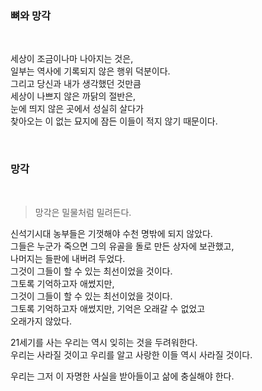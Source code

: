 
### 뼈와 망각
<br>

세상이 조금이나마 나아지는 것은,<br>
일부는 역사에 기록되지 않은 행위 덕분이다.<br>
그리고 당신과 내가 생각했던 것만큼<br>
세상이 나쁘지 않은 까닭의 절반은,<br>
눈에 띄지 않은 곳에서 성실히 살다가<br>
찾아오는 이 없는 묘지에 잠든 이들이 적지 않기 때문이다.<br>

<br>

### 망각

<br>

> 망각은 밀물처럼 밀려든다.

신석기시대 농부들은 기껏해야 수천 명밖에 되지 않았다.<br>
그들은 누군가 죽으면 그의 유골을 돌로 만든 상자에 보관했고,<br>
나머지는 들판에 내버려 두었다.<br>
그것이 그들이 할 수 있는 최선이었을 것이다.<br>
그토록 기억하고자 애썼지만,<br>
그것이 그들이 할 수 있는 최선이었을 것이다.<br>
그토록 기억하고자 애썼지만, 기억은 오래갈 수 없었고<br>
오래가지 않았다.<br>

21세기를 사는 우리는 역시 잊히는 것을 두려워한다.<br>
우리는 사라질 것이고 우리를 알고 사랑한 이들 역시 사라질 것이다.<br>

우리는 그저 이 자명한 사실을 받아들이고 삶에 충실해야 한다.
